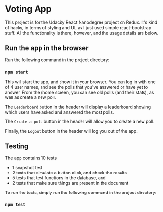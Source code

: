 # Voting App

This project is for the Udacity React Nanodegree project on Redux.  It's kind of hacky, in terms of styling and UI, as I just used simple react-bootstrap stuff.  All the functionality is there, however, and the usage details are below.


## Run the app in the browser

Run the following command in the project directory:

### `npm start`

This will start the app, and show it in your browser.   You can log in with one of 4 user names, and see the polls that you've answered or have yet to answer.  From the /home screen, you can see old polls (and their stats), as well as create a new poll.

The `Leaderboard` button in the header will display a leaderboard showing which users have asked and answered the most polls.

The `Create a poll` button in the header will allow you to create a new poll.

Finally, the `Logout` button in the header will log you out of the app.

## Testing

The app contains 10 tests

- 1 snapshot test
- 2 tests that simulate a button click, and check the results
- 5 tests that test functions in the database, and
- 2 tests that make sure things are present in the document

To run the tests, simply run the following command in the project directory:

### `npm test`